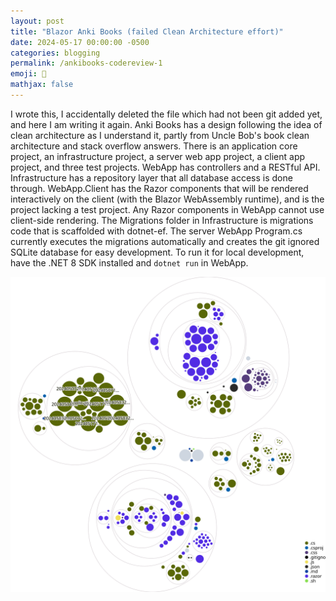 ```yaml
---
layout: post
title: "Blazor Anki Books (failed Clean Architecture effort)"
date: 2024-05-17 00:00:00 -0500
categories: blogging
permalink: /ankibooks-codereview-1
emoji: 🫡
mathjax: false
---
```


I wrote this, I accidentally deleted the file which had not been git added yet, and here I am writing it again. Anki Books has a design following the idea of clean architecture as I understand it, partly from Uncle Bob's book clean architecture and stack overflow answers. There is an application core project, an infrastructure project, a server web app project, a client app project, and three test projects. WebApp has controllers and a RESTful API. Infrastructure has a repository layer that all database access is done through. WebApp.Client has the Razor components that will be rendered interactively on the client (with the Blazor WebAssembly runtime), and is the project lacking a test project. Any Razor components in WebApp cannot use client-side rendering. The Migrations folder in Infrastructure is migrations code that is scaffolded with dotnet-ef. The server WebApp Program.cs currently executes the migrations automatically and creates the git ignored SQLite database for easy development. To run it for local development, have the .NET 8 SDK installed and `dotnet run` in WebApp.

![SVG Diagram representation of Anki Books (.NET version)](assets/ankibooks-diagram-5-17-2024.svg)